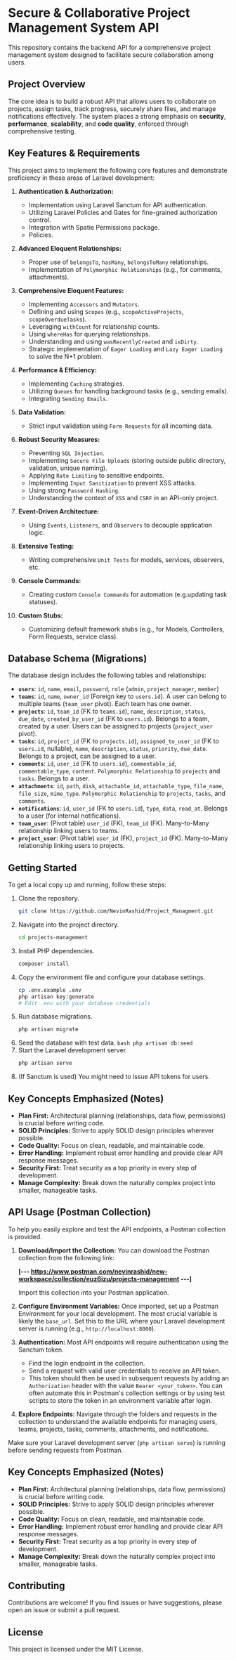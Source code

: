 # Secure & Collaborative Project Management System API

This repository contains the backend API for a comprehensive project management system designed to facilitate secure collaboration among users.

## Project Overview

The core idea is to build a robust API that allows users to collaborate on projects, assign tasks, track progress, securely share files, and manage notifications effectively. The system places a strong emphasis on **security**, **performance**, **scalability**, and **code quality**, enforced through comprehensive testing.

## Key Features & Requirements

This project aims to implement the following core features and demonstrate proficiency in these areas of Laravel development:

1.  **Authentication & Authorization:**
    *   Implementation using Laravel Sanctum for API authentication.
    *   Utilizing Laravel Policies and Gates for fine-grained authorization control.
    *   Integration with Spatie Permissions package.
    *   Policies. 

2.  **Advanced Eloquent Relationships:**
    *   Proper use of `belongsTo`, `hasMany`, `belongsToMany` relationships.
    *   Implementation of `Polymorphic Relationships` (e.g., for comments, attachments).

3.  **Comprehensive Eloquent Features:**
    *   Implementing `Accessors` and `Mutators`.
    *   Defining and using `Scopes` (e.g., `scopeActiveProjects`, `scopeOverdueTasks`).
    *   Leveraging `withCount` for relationship counts.
    *   Using `whereHas` for querying relationships.
    *   Understanding and using `wasRecentlyCreated` and `isDirty`.
    *   Strategic implementation of `Eager Loading` and `Lazy Eager Loading` to solve the N+1 problem.

4.  **Performance & Efficiency:**
    *   Implementing `Caching` strategies.
    *   Utilizing `Queues` for handling background tasks (e.g., sending emails).
    *   Integrating `Sending Emails`.

5.  **Data Validation:**
    *   Strict input validation using `Form Requests` for all incoming data.

6.  **Robust Security Measures:**
    *   Preventing `SQL Injection`.
    *   Implementing `Secure File Uploads` (storing outside public directory, validation, unique naming).
    *   Applying `Rate Limiting` to sensitive endpoints.
    *   Implementing `Input Sanitization` to prevent XSS attacks.
    *   Using strong `Password Hashing`.
    *   Understanding the context of `XSS` and `CSRF` in an API-only project.

7.  **Event-Driven Architecture:**
    *   Using `Events`, `Listeners`, and `Observers` to decouple application logic.

8.  **Extensive Testing:**
    *   Writing comprehensive `Unit Tests` for models, services, observers, etc.

9.  **Console Commands:**
    *   Creating custom `Console Commands` for automation (e.g.updating task statuses).

10. **Custom Stubs:**
    *   Customizing default framework stubs (e.g., for Models, Controllers, Form Requests, service class).

## Database Schema (Migrations)

The database design includes the following tables and relationships:

*   **`users`**: `id`, `name`, `email`, `password`, `role` (`admin`, `project_manager`, `member`)
*   **`teams`**: `id`, `name`, `owner_id` (Foreign key to `users.id`). A user can belong to multiple teams (`team_user` pivot). Each team has one owner.
*   **`projects`**: `id`, `team_id` (FK to `teams.id`), `name`, `description`, `status`, `due_date`, `created_by_user_id` (FK to `users.id`). Belongs to a team, created by a user. Users can be assigned to projects (`project_user` pivot).
*   **`tasks`**: `id`, `project_id` (FK to `projects.id`), `assigned_to_user_id` (FK to `users.id`, nullable), `name`, `description`, `status`, `priority`, `due_date`. Belongs to a project, can be assigned to a user.
*   **`comments`**: `id`, `user_id` (FK to `users.id`), `commentable_id`, `commentable_type`, `content`. `Polymorphic Relationship` to `projects` and `tasks`. Belongs to a user.
*   **`attachments`**: `id`, `path`, `disk`, `attachable_id`, `attachable_type`, `file_name`, `file_size`, `mime_type`. `Polymorphic Relationship` to `projects`, `tasks`, and `comments`.
*   **`notifications`**: `id`, `user_id` (FK to `users.id`), `type`, `data`, `read_at`. Belongs to a user (for internal notifications).
*   **`team_user`**: (Pivot table) `user_id` (FK), `team_id` (FK). Many-to-Many relationship linking users to teams.
*   **`project_user`**: (Pivot table) `user_id` (FK), `project_id` (FK). Many-to-Many relationship linking users to projects.

## Getting Started

To get a local copy up and running, follow these steps:

1.  Clone the repository.
    ```bash
    git clone https://github.com/NevinRashid/Project_Managment.git
    ```
2.  Navigate into the project directory.
    ```bash
    cd projects-management
    ```
3.  Install PHP dependencies.
    ```bash
    composer install
    ```
4.  Copy the environment file and configure your database settings.
    ```bash
    cp .env.example .env
    php artisan key:generate
    # Edit .env with your database credentials
    ```
5.  Run database migrations.
    ```bash
    php artisan migrate
    ```
6.   Seed the database with test data.
    ```bash
    php artisan db:seed
    ```
7.  Start the Laravel development server.
    ```bash
    php artisan serve
    ```
8.  (If Sanctum is used) You might need to issue API tokens for users.

## Key Concepts Emphasized (Notes)

*   **Plan First:** Architectural planning (relationships, data flow, permissions) is crucial before writing code.
*   **SOLID Principles:** Strive to apply SOLID design principles wherever possible.
*   **Code Quality:** Focus on clean, readable, and maintainable code.
*   **Error Handling:** Implement robust error handling and provide clear API response messages.
*   **Security First:** Treat security as a top priority in every step of development.
*   **Manage Complexity:** Break down the naturally complex project into smaller, manageable tasks.
## API Usage (Postman Collection)

To help you easily explore and test the API endpoints, a Postman collection is provided.

1.  **Download/Import the Collection:**
    You can download the Postman collection from the following link:

    **[--- https://www.postman.com/nevinrashid/new-workspace/collection/euz6izu/projects-management ---]**

    Import this collection into your Postman application.

2.  **Configure Environment Variables:**
    Once imported, set up a Postman Environment for your local development. The most crucial variable is likely the `base_url`. Set this to the URL where your Laravel development server is running (e.g., `http://localhost:8000`).

3.  **Authentication:**
    Most API endpoints will require authentication using the Sanctum token.
    *   Find the login endpoint in the collection.
    *   Send a request with valid user credentials to receive an API token.
    *   This token should then be used in subsequent requests by adding an `Authorization` header with the value `Bearer <your_token>`. You can often automate this in Postman's collection settings or by using test scripts to store the token in an environment variable after login.

4.  **Explore Endpoints:**
    Navigate through the folders and requests in the collection to understand the available endpoints for managing users, teams, projects, tasks, comments, attachments, and notifications.

Make sure your Laravel development server (`php artisan serve`) is running before sending requests from Postman.

## Key Concepts Emphasized (Notes)

*   **Plan First:** Architectural planning (relationships, data flow, permissions) is crucial before writing code.
*   **SOLID Principles:** Strive to apply SOLID design principles wherever possible.
*   **Code Quality:** Focus on clean, readable, and maintainable code.
*   **Error Handling:** Implement robust error handling and provide clear API response messages.
*   **Security First:** Treat security as a top priority in every step of development.
*   **Manage Complexity:** Break down the naturally complex project into smaller, manageable tasks.

## Contributing

Contributions are welcome! If you find issues or have suggestions, please open an issue or submit a pull request.

## License

This project is licensed under the MIT License.
